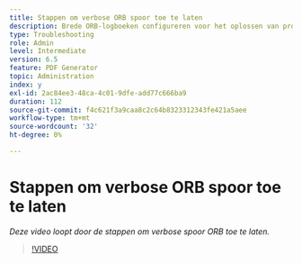 ```yaml
---
title: Stappen om verbose ORB spoor toe te laten
description: Brede ORB-logboeken configureren voor het oplossen van problemen met de PDF Generator
type: Troubleshooting
role: Admin
level: Intermediate
version: 6.5
feature: PDF Generator
topic: Administration
index: y
exl-id: 2ac84ee3-48ca-4c01-9dfe-add77c666ba9
duration: 112
source-git-commit: f4c621f3a9caa8c2c64b8323312343fe421a5aee
workflow-type: tm+mt
source-wordcount: '32'
ht-degree: 0%

---
```


# Stappen om verbose ORB spoor toe te laten

*Deze video loopt door de stappen om verbose spoor ORB toe te laten.*

>[!VIDEO](https://video.tv.adobe.com/v/335526?quality=12&learn=on)

